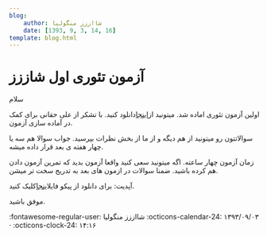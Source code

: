 ```yaml
---
blog:
    author: شااززز منگولیا
    date: [1393, 9, 3, 14, 16]
template: blog.html
---
```

# آزمون تئوری اول شاززز

<div class="cnt">
سلام<p></p>

<p>اولین آزمون تئوری اماده شد. میتونید از<a href="https://www.dropbox.com/s/6onwu0mykzgq4aq/Theory%201.pdf?dl=1" target="_blank">اینجا</a>دانلود کنید. با تشکر از علی حقانی برای کمک در آماده سازی آزمون.</p>
<p>سوالاتتون رو میتونید از هم دیگه و از ما از بخش نظرات بپرسید. جواب سوالا هم سه یا چهار هفته ی بعد قرار داده میشه.</p>
<p>زمان آزمون چهار ساعته. اگه میتونید سعی کنید واقعا آزمون بدید که تمرین آزمون دادن هم کرده باشید. ضمنا سوالات در ازمون های بعد به تدریج سخت تر میشن.</p>
<p>آپدیت:‌ برای دانلود از پیکو فایل<a href="http://s5.picofile.com/file/8154264176/Theory_1.pdf.html" target="_blank">اینجا</a>کلیک کنید.</p>
<p>موفق باشید.</p>
</div>

<div class="blog-info" markdown>
<span class="blog-author">
:fontawesome-regular-user: شااززز منگولیا
</span>
<span class="blog-date">
:octicons-calendar-24: ۱۳۹۳/۰۹/۰۳ · :octicons-clock-24: ۱۴:۱۶
</span>
</div>

